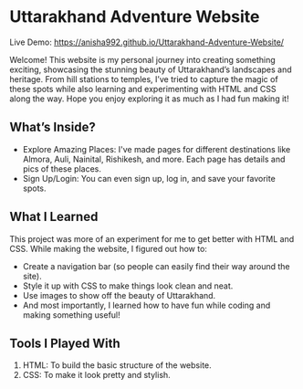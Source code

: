 # **Uttarakhand Adventure Website**

Live Demo: https://anisha992.github.io/Uttarakhand-Adventure-Website/

Welcome! This website is my personal journey into creating something exciting, showcasing the stunning beauty of Uttarakhand’s landscapes and heritage. From hill stations to temples, I’ve tried to capture the magic of these spots while also learning and experimenting with HTML and CSS along the way. Hope you enjoy exploring it as much as I had fun making it!

## **What’s Inside?**
- Explore Amazing Places: I've made pages for different destinations like Almora, Auli, Nainital, Rishikesh, and more. Each page has details and pics of these places.
- Sign Up/Login: You can even sign up, log in, and save your favorite spots.

## **What I Learned**
This project was more of an experiment for me to get better with HTML and CSS. While making the website, I figured out how to:

- Create a navigation bar (so people can easily find their way around the site).
- Style it up with CSS to make things look clean and neat.
- Use images to show off the beauty of Uttarakhand.
- And most importantly, I learned how to have fun while coding and making something useful!

## **Tools I Played With**
1. HTML: To build the basic structure of the website.
2. CSS: To make it look pretty and stylish.

